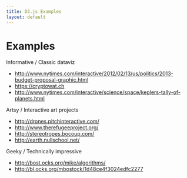 ```yaml
---
title: D3.js Examples
layout: default
---
```


<h1 class="title">Examples</h1>

Informative / Classic dataviz

- http://www.nytimes.com/interactive/2012/02/13/us/politics/2013-budget-proposal-graphic.html
- https://cryptowat.ch
- http://www.nytimes.com/interactive/science/space/keplers-tally-of-planets.html

Artsy / Interactive art projects

- http://drones.pitchinteractive.com/
- http://www.therefugeeproject.org/
- http://stereotropes.bocoup.com/
- http://earth.nullschool.net/

Geeky / Technically impressive

- http://bost.ocks.org/mike/algorithms/
- http://bl.ocks.org/mbostock/1d48ce4f3024edfc2277
